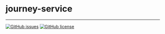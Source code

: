 # journey-service
---

[![GitHub issues](https://img.shields.io/github/issues/Fifiuba/journey-service?&style=flat-square)](https://github.com/Fifiuba/journey-service/issues)
[![GitHub license](https://img.shields.io/github/license/Fifiuba/journet-service?&style=flat-square)](https://github.com/Fifiuba/journey-service/blob/main/LICENSE)
